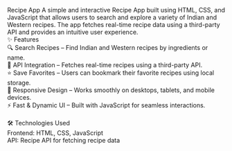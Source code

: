 Recipe App
A simple and interactive Recipe App built using HTML, CSS, and JavaScript that allows users to search and explore a variety of Indian and Western recipes. The app fetches real-time recipe data using a third-party API and provides an intuitive user experience.
<BR>
✨ Features<BR>
🔍 Search Recipes – Find Indian and Western recipes by ingredients or name.<br>
📡 API Integration – Fetches real-time recipes using a third-party API.<br>
⭐ Save Favorites – Users can bookmark their favorite recipes using local storage.<br>
📱 Responsive Design – Works smoothly on desktops, tablets, and mobile devices.<br>
⚡ Fast & Dynamic UI – Built with JavaScript for seamless interactions.<br>
<br>
🛠️ Technologies Used<br>
Frontend: HTML, CSS, JavaScript<br>
API: Recipe API for fetching recipe data<br>
